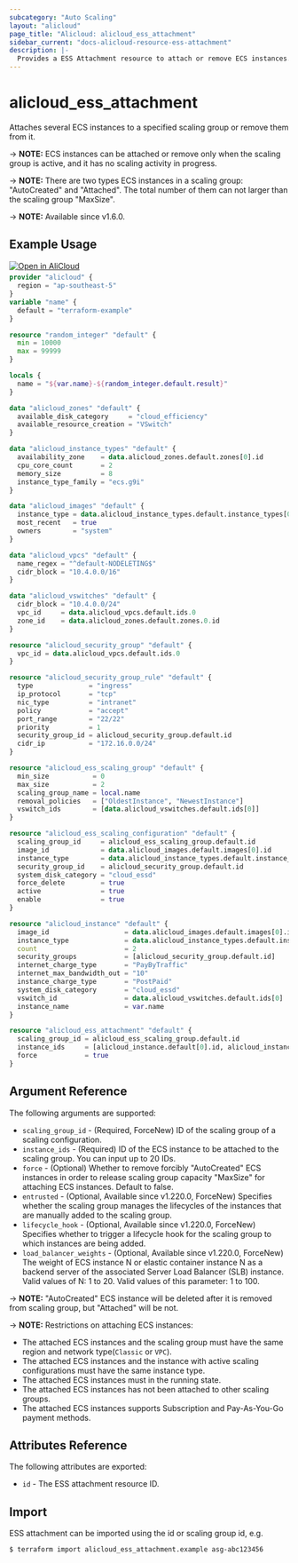 ```yaml
---
subcategory: "Auto Scaling"
layout: "alicloud"
page_title: "Alicloud: alicloud_ess_attachment"
sidebar_current: "docs-alicloud-resource-ess-attachment"
description: |-
  Provides a ESS Attachment resource to attach or remove ECS instances.
---
```


# alicloud_ess_attachment

Attaches several ECS instances to a specified scaling group or remove them from it.

-> **NOTE:** ECS instances can be attached or remove only when the scaling group is active, and it has no scaling activity in progress.

-> **NOTE:** There are two types ECS instances in a scaling group: "AutoCreated" and "Attached". The total number of them can not larger than the scaling group "MaxSize".

-> **NOTE:** Available since v1.6.0.

## Example Usage

<div style="display: block;margin-bottom: 40px;"><div class="oics-button" style="float: right;position: absolute;margin-bottom: 10px;">
  <a href="https://api.aliyun.com/terraform?resource=alicloud_ess_attachment&exampleId=7414e67c-f167-e72f-66cc-a7f0a705f0ba86567364&activeTab=example&spm=docs.r.ess_attachment.0.7414e67cf1&intl_lang=EN_US" target="_blank">
    <img alt="Open in AliCloud" src="https://img.alicdn.com/imgextra/i1/O1CN01hjjqXv1uYUlY56FyX_!!6000000006049-55-tps-254-36.svg" style="max-height: 44px; max-width: 100%;">
  </a>
</div></div>

```terraform
provider "alicloud" {
  region = "ap-southeast-5"
}
variable "name" {
  default = "terraform-example"
}

resource "random_integer" "default" {
  min = 10000
  max = 99999
}

locals {
  name = "${var.name}-${random_integer.default.result}"
}

data "alicloud_zones" "default" {
  available_disk_category     = "cloud_efficiency"
  available_resource_creation = "VSwitch"
}

data "alicloud_instance_types" "default" {
  availability_zone    = data.alicloud_zones.default.zones[0].id
  cpu_core_count       = 2
  memory_size          = 8
  instance_type_family = "ecs.g9i"
}

data "alicloud_images" "default" {
  instance_type = data.alicloud_instance_types.default.instance_types[0].id
  most_recent   = true
  owners        = "system"
}

data "alicloud_vpcs" "default" {
  name_regex = "^default-NODELETING$"
  cidr_block = "10.4.0.0/16"
}

data "alicloud_vswitches" "default" {
  cidr_block = "10.4.0.0/24"
  vpc_id     = data.alicloud_vpcs.default.ids.0
  zone_id    = data.alicloud_zones.default.zones.0.id
}

resource "alicloud_security_group" "default" {
  vpc_id = data.alicloud_vpcs.default.ids.0
}

resource "alicloud_security_group_rule" "default" {
  type              = "ingress"
  ip_protocol       = "tcp"
  nic_type          = "intranet"
  policy            = "accept"
  port_range        = "22/22"
  priority          = 1
  security_group_id = alicloud_security_group.default.id
  cidr_ip           = "172.16.0.0/24"
}

resource "alicloud_ess_scaling_group" "default" {
  min_size           = 0
  max_size           = 2
  scaling_group_name = local.name
  removal_policies   = ["OldestInstance", "NewestInstance"]
  vswitch_ids        = [data.alicloud_vswitches.default.ids[0]]
}

resource "alicloud_ess_scaling_configuration" "default" {
  scaling_group_id     = alicloud_ess_scaling_group.default.id
  image_id             = data.alicloud_images.default.images[0].id
  instance_type        = data.alicloud_instance_types.default.instance_types[0].id
  security_group_id    = alicloud_security_group.default.id
  system_disk_category = "cloud_essd"
  force_delete         = true
  active               = true
  enable               = true
}

resource "alicloud_instance" "default" {
  image_id                   = data.alicloud_images.default.images[0].id
  instance_type              = data.alicloud_instance_types.default.instance_types[0].id
  count                      = 2
  security_groups            = [alicloud_security_group.default.id]
  internet_charge_type       = "PayByTraffic"
  internet_max_bandwidth_out = "10"
  instance_charge_type       = "PostPaid"
  system_disk_category       = "cloud_essd"
  vswitch_id                 = data.alicloud_vswitches.default.ids[0]
  instance_name              = var.name
}

resource "alicloud_ess_attachment" "default" {
  scaling_group_id = alicloud_ess_scaling_group.default.id
  instance_ids     = [alicloud_instance.default[0].id, alicloud_instance.default[1].id]
  force            = true
}
```

## Argument Reference

The following arguments are supported:

* `scaling_group_id` - (Required, ForceNew) ID of the scaling group of a scaling configuration.
* `instance_ids` - (Required) ID of the ECS instance to be attached to the scaling group. You can input up to 20 IDs.
* `force` - (Optional) Whether to remove forcibly "AutoCreated" ECS instances in order to release scaling group capacity "MaxSize" for attaching ECS instances. Default to false.
* `entrusted` - (Optional, Available since v1.220.0, ForceNew) Specifies whether the scaling group manages the lifecycles of the instances that are manually added to the scaling group.
* `lifecycle_hook` - (Optional, Available since v1.220.0, ForceNew) Specifies whether to trigger a lifecycle hook for the scaling group to which instances are being added.
* `load_balancer_weights` - (Optional, Available since v1.220.0, ForceNew) The weight of ECS instance N or elastic container instance N as a backend server of the associated Server Load Balancer (SLB) instance. Valid values of N: 1 to 20. Valid values of this parameter: 1 to 100.

-> **NOTE:** "AutoCreated" ECS instance will be deleted after it is removed from scaling group, but "Attached" will be not.

-> **NOTE:** Restrictions on attaching ECS instances:

   - The attached ECS instances and the scaling group must have the same region and network type(`Classic` or `VPC`).
   - The attached ECS instances and the instance with active scaling configurations must have the same instance type.
   - The attached ECS instances must in the running state.
   - The attached ECS instances has not been attached to other scaling groups.
   - The attached ECS instances supports Subscription and Pay-As-You-Go payment methods.

## Attributes Reference

The following attributes are exported:

* `id` - The ESS attachment resource ID.

## Import

ESS attachment can be imported using the id or scaling group id, e.g.

```shell
$ terraform import alicloud_ess_attachment.example asg-abc123456
```
